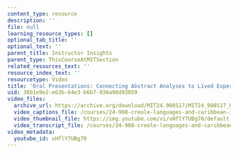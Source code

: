 ```yaml
---
content_type: resource
description: ''
file: null
learning_resource_types: []
optional_tab_title: ''
optional_text: ''
parent_title: Instructor Insights
parent_type: ThisCourseAtMITSection
related_resources_text: ''
resource_index_text: ''
resourcetype: Video
title: 'Oral Presentations: Connecting Abstract Analyses to Lived Experiences'
uid: 36b1e9e2-e63b-64e3-b6b7-936a98d93059
video_files:
  archive_url: https://archive.org/download/MIT24.908S17/MIT24_908S17_Oral_Presentations_English_300k.mp4
  video_captions_file: /courses/24-908-creole-languages-and-caribbean-identities-spring-2017/6669b58a24c75f65b766ebd7075619da_vHflY7UBg70.vtt
  video_thumbnail_file: https://img.youtube.com/vi/vHflY7UBg70/default.jpg
  video_transcript_file: /courses/24-908-creole-languages-and-caribbean-identities-spring-2017/f66922f67977d0411b6fe54896cedbb3_vHflY7UBg70.pdf
video_metadata:
  youtube_id: vHflY7UBg70
---
```

